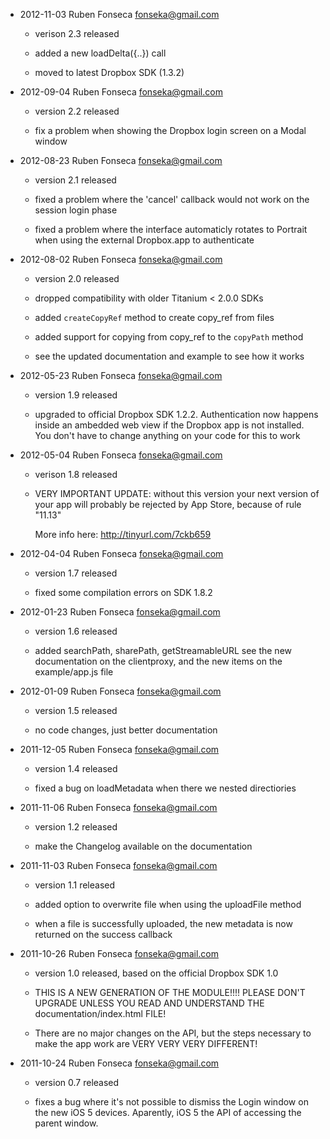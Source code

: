 - 2012-11-03 Ruben Fonseca <fonseka@gmail.com>

    * verison 2.3 released

    * added a new loadDelta({..}) call

    * moved to latest Dropbox SDK (1.3.2)

- 2012-09-04 Ruben Fonseca <fonseka@gmail.com>

    * version 2.2 released

    * fix a problem when showing the Dropbox login screen on a Modal window

- 2012-08-23 Ruben Fonseca <fonseka@gmail.com>

    * version 2.1 released

    * fixed a problem where the 'cancel' callback would not work on
      the session login phase

    * fixed a problem where the interface automaticly rotates to Portrait
      when using the external Dropbox.app to authenticate

- 2012-08-02 Ruben Fonseca <fonseka@gmail.com>

    * version 2.0 released

    * dropped compatibility with older Titanium < 2.0.0 SDKs

    * added `createCopyRef` method to create copy_ref from files

    * added support for copying from copy_ref to the `copyPath` method

    * see the updated documentation and example to see how it works

- 2012-05-23 Ruben Fonseca <fonseka@gmail.com>

    * version 1.9 released

    * upgraded to official Dropbox SDK 1.2.2. Authentication now happens
      inside an ambedded web view if the Dropbox app is not installed. You
      don't have to change anything on your code for this to work

- 2012-05-04 Ruben Fonseca <fonseka@gmail.com>

    * verison 1.8 released

    * VERY IMPORTANT UPDATE: without this version your next version of your app
      will probably be rejected by App Store, because of rule "11.13"

      More info here: http://tinyurl.com/7ckb659

- 2012-04-04 Ruben Fonseca <fonseka@gmail.com>

    * version 1.7 released

    * fixed some compilation errors on SDK 1.8.2

- 2012-01-23 Ruben Fonseca <fonseka@gmail.com>

    * version 1.6 released

    * added searchPath, sharePath, getStreamableURL
      see the new documentation on the clientproxy, and the new items on the
      example/app.js file

- 2012-01-09 Ruben Fonseca <fonseka@gmail.com>
  
    * version 1.5 released

    * no code changes, just better documentation

- 2011-12-05 Ruben Fonseca <fonseka@gmail.com>

    * version 1.4 released

    * fixed a bug on loadMetadata when there we nested directiories

- 2011-11-06 Ruben Fonseca <fonseka@gmail.com>

    * version 1.2 released

    * make the Changelog available on the documentation

- 2011-11-03 Ruben Fonseca <fonseka@gmail.com>

    * version 1.1 released

    * added option to overwrite file when using the uploadFile method

    * when a file is successfully uploaded, the new metadata is now 
		  returned on the success callback

- 2011-10-26 Ruben Fonseca <fonseka@gmail.com>

    * version 1.0 released, based on the official Dropbox SDK 1.0

    * THIS IS A NEW GENERATION OF THE MODULE!!!! PLEASE DON'T UPGRADE UNLESS
		  YOU READ AND UNDERSTAND THE documentation/index.html FILE!

    * There are no major changes on the API, but the steps necessary to make
		  the app work are VERY VERY VERY DIFFERENT!

- 2011-10-24 Ruben Fonseca <fonseka@gmail.com>

    * version 0.7 released

    * fixes a bug where it's not possible to dismiss the Login window
		  on the new iOS 5 devices. Aparently, iOS 5 the API of accessing
		  the parent window.
